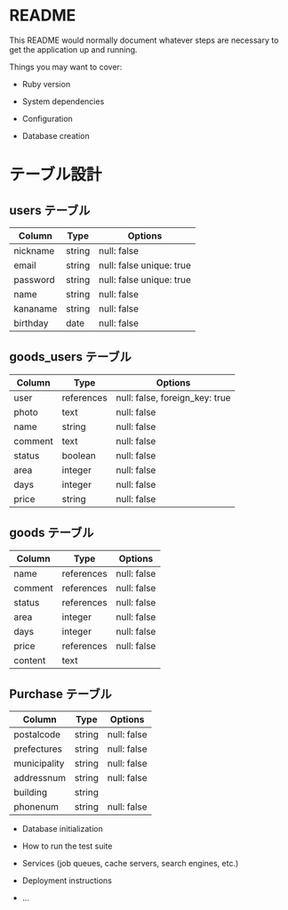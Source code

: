 # README

This README would normally document whatever steps are necessary to get the
application up and running.

Things you may want to cover:

* Ruby version

* System dependencies

* Configuration

* Database creation

# テーブル設計

## users テーブル

| Column   | Type   | Options     |
| -------- | ------ | ----------- |
| nickname | string | null: false |
| email    | string | null: false unique: true|
| password | string | null: false unique: true|
| name     | string | null: false |
| kananame | string | null: false |
| birthday |  date  | null: false |

## goods_users テーブル

| Column | Type       | Options                        |
| ------ | ---------- | ------------------------------ |
| user   | references | null: false, foreign_key: true |
| photo  | text       | null: false |
| name   | string     | null: false |
| comment| text       | null: false |
| status | boolean    | null: false |
| area   | integer    | null: false |
| days   | integer    | null: false |
| price  | string     | null: false |

## goods テーブル

| Column  | Type       | Options     |
| ------- | ---------- | ------------|
| name    | references | null: false |
| comment | references | null: false |
| status  | references | null: false |
| area    | integer    | null: false |
| days    | integer    | null: false |
| price   | references | null: false |
| content | text       |             |

## Purchase テーブル

| Column       | Type       | Options                        |
| -------      | ---------- | ------------------------------ |
| postalcode   | string | null: false |
| prefectures  | string | null: false |
| municipality | string | null: false |
| addressnum   | string | null: false |
| building     | string |             |
| phonenum     | string | null: false |



* Database initialization

* How to run the test suite

* Services (job queues, cache servers, search engines, etc.)

* Deployment instructions

* ...
